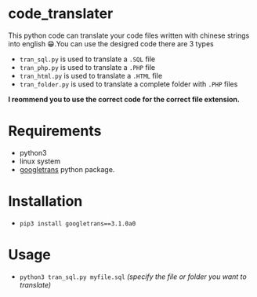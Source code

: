 # code_translater
This python code can translate your code files written with chinese strings into english 😁.You can use the desigred code there are 3 types

- `tran_sql.py` is used to translate a `.SQL` file
- `tran_php.py` is used to translate a `.PHP` file
- `tran_html.py` is used to translate a `.HTML` file
- `tran_folder.py` is used to translate a complete folder with `.PHP` files

**I reommend you to use the correct code for the correct file extension.**

# Requirements
- python3
- linux system
- [googletrans](https://pypi.org/project/googletrans/) python package.

# Installation
- `pip3 install googletrans==3.1.0a0`

# Usage
- `python3 tran_sql.py myfile.sql` _(specify the file or folder you want to translate)_
